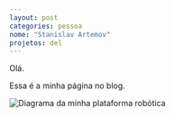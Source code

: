 ```yaml
---
layout: post
categories: pessoa
nome: "Stanislav Artemov"
projetos: del
---
```

Olá.

Essa é a minha página no blog.

![Diagrama da minha plataforma robótica](http://i.imgur.com/qi4RmFR.jpg)
